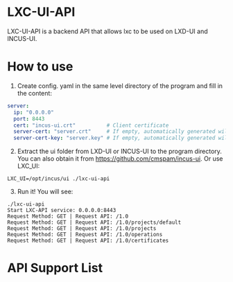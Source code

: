 # LXC-UI-API
LXC-UI-API is a backend API that allows lxc to be used on LXD-UI and INCUS-UI.

# How to use
1. Create config. yaml in the same level directory of the program and fill in the content:
```yaml
server:
  ip: "0.0.0.0"
  port: 8443
  cert: "incus-ui.crt"          # Client certificate
  server-cert: "server.crt"     # If empty, automatically generated will be used
  server-cert-key: "server.key" # If empty, automatically generated will be used
```
2. Extract the ui folder from LXD-UI or INCUS-UI to the program directory.\
   You can also obtain it from https://github.com/cmspam/incus-ui.
   Or use LXC_UI:
```
LXC_UI=/opt/incus/ui ./lxc-ui-api
```
3. Run it! You will see:
```
./lxc-ui-api
Start LXC-API service: 0.0.0.0:8443
Request Method: GET | Request API: /1.0
Request Method: GET | Request API: /1.0/projects/default
Request Method: GET | Request API: /1.0/projects
Request Method: GET | Request API: /1.0/operations
Request Method: GET | Request API: /1.0/certificates
```

# API Support List
